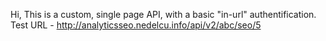 Hi,
This is a custom, single page API, with a basic "in-url" authentification.
Test URL - http://analyticsseo.nedelcu.info/api/v2/abc/seo/5
